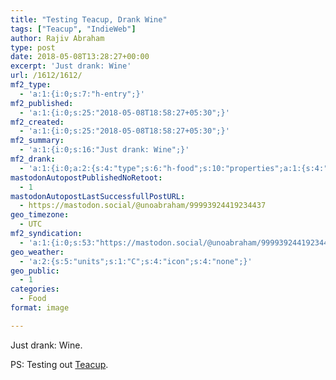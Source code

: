 ```yaml
---
title: "Testing Teacup, Drank Wine"
tags: ["Teacup", "IndieWeb"]
author: Rajiv Abraham
type: post
date: 2018-05-08T13:28:27+00:00
excerpt: 'Just drank: Wine'
url: /1612/1612/
mf2_type:
  - 'a:1:{i:0;s:7:"h-entry";}'
mf2_published:
  - 'a:1:{i:0;s:25:"2018-05-08T18:58:27+05:30";}'
mf2_created:
  - 'a:1:{i:0;s:25:"2018-05-08T18:58:27+05:30";}'
mf2_summary:
  - 'a:1:{i:0;s:16:"Just drank: Wine";}'
mf2_drank:
  - 'a:1:{i:0;a:2:{s:4:"type";s:6:"h-food";s:10:"properties";a:1:{s:4:"name";s:4:"Wine";}}}'
mastodonAutopostPublishedNoRetoot:
  - 1
mastodonAutopostLastSuccessfullPostURL:
  - https://mastodon.social/@unoabraham/99993924419234437
geo_timezone:
  - UTC
mf2_syndication:
  - 'a:1:{i:0;s:53:"https://mastodon.social/@unoabraham/99993924419234437";}'
geo_weather:
  - 'a:2:{s:5:"units";s:1:"C";s:4:"icon";s:4:"none";}'
geo_public:
  - 1
categories:
  - Food
format: image

---
```

Just drank: Wine.

PS: Testing out <a href="https://teacup.p3k.io/" target="_blank" rel="noopener">Teacup</a>.

&nbsp;